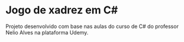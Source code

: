 # Jogo de xadrez em C#

Projeto desenvolvido com base nas aulas do curso de C# do professor Nelio Alves na plataforma Udemy.
